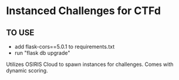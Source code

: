 # Instanced Challenges for CTFd 

## TO USE 
* add flask-cors==5.0.1 to requirements.txt
* run "flask db upgrade"

Utilizes OSIRIS Cloud to spawn instances for challenges.
Comes with dynamic scoring.
